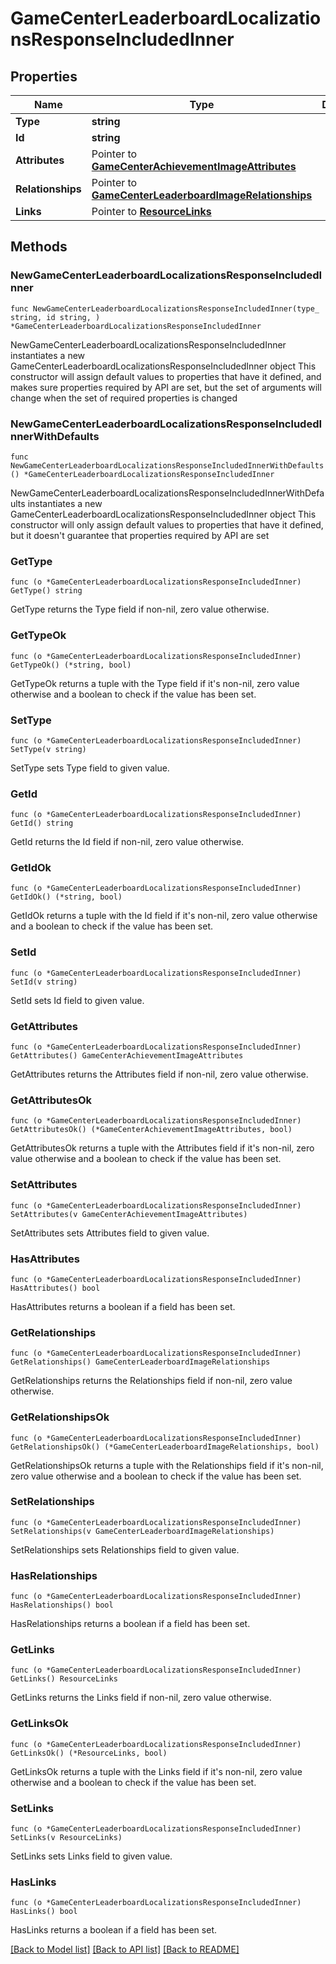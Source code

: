 # GameCenterLeaderboardLocalizationsResponseIncludedInner

## Properties

Name | Type | Description | Notes
------------ | ------------- | ------------- | -------------
**Type** | **string** |  | 
**Id** | **string** |  | 
**Attributes** | Pointer to [**GameCenterAchievementImageAttributes**](GameCenterAchievementImageAttributes.md) |  | [optional] 
**Relationships** | Pointer to [**GameCenterLeaderboardImageRelationships**](GameCenterLeaderboardImageRelationships.md) |  | [optional] 
**Links** | Pointer to [**ResourceLinks**](ResourceLinks.md) |  | [optional] 

## Methods

### NewGameCenterLeaderboardLocalizationsResponseIncludedInner

`func NewGameCenterLeaderboardLocalizationsResponseIncludedInner(type_ string, id string, ) *GameCenterLeaderboardLocalizationsResponseIncludedInner`

NewGameCenterLeaderboardLocalizationsResponseIncludedInner instantiates a new GameCenterLeaderboardLocalizationsResponseIncludedInner object
This constructor will assign default values to properties that have it defined,
and makes sure properties required by API are set, but the set of arguments
will change when the set of required properties is changed

### NewGameCenterLeaderboardLocalizationsResponseIncludedInnerWithDefaults

`func NewGameCenterLeaderboardLocalizationsResponseIncludedInnerWithDefaults() *GameCenterLeaderboardLocalizationsResponseIncludedInner`

NewGameCenterLeaderboardLocalizationsResponseIncludedInnerWithDefaults instantiates a new GameCenterLeaderboardLocalizationsResponseIncludedInner object
This constructor will only assign default values to properties that have it defined,
but it doesn't guarantee that properties required by API are set

### GetType

`func (o *GameCenterLeaderboardLocalizationsResponseIncludedInner) GetType() string`

GetType returns the Type field if non-nil, zero value otherwise.

### GetTypeOk

`func (o *GameCenterLeaderboardLocalizationsResponseIncludedInner) GetTypeOk() (*string, bool)`

GetTypeOk returns a tuple with the Type field if it's non-nil, zero value otherwise
and a boolean to check if the value has been set.

### SetType

`func (o *GameCenterLeaderboardLocalizationsResponseIncludedInner) SetType(v string)`

SetType sets Type field to given value.


### GetId

`func (o *GameCenterLeaderboardLocalizationsResponseIncludedInner) GetId() string`

GetId returns the Id field if non-nil, zero value otherwise.

### GetIdOk

`func (o *GameCenterLeaderboardLocalizationsResponseIncludedInner) GetIdOk() (*string, bool)`

GetIdOk returns a tuple with the Id field if it's non-nil, zero value otherwise
and a boolean to check if the value has been set.

### SetId

`func (o *GameCenterLeaderboardLocalizationsResponseIncludedInner) SetId(v string)`

SetId sets Id field to given value.


### GetAttributes

`func (o *GameCenterLeaderboardLocalizationsResponseIncludedInner) GetAttributes() GameCenterAchievementImageAttributes`

GetAttributes returns the Attributes field if non-nil, zero value otherwise.

### GetAttributesOk

`func (o *GameCenterLeaderboardLocalizationsResponseIncludedInner) GetAttributesOk() (*GameCenterAchievementImageAttributes, bool)`

GetAttributesOk returns a tuple with the Attributes field if it's non-nil, zero value otherwise
and a boolean to check if the value has been set.

### SetAttributes

`func (o *GameCenterLeaderboardLocalizationsResponseIncludedInner) SetAttributes(v GameCenterAchievementImageAttributes)`

SetAttributes sets Attributes field to given value.

### HasAttributes

`func (o *GameCenterLeaderboardLocalizationsResponseIncludedInner) HasAttributes() bool`

HasAttributes returns a boolean if a field has been set.

### GetRelationships

`func (o *GameCenterLeaderboardLocalizationsResponseIncludedInner) GetRelationships() GameCenterLeaderboardImageRelationships`

GetRelationships returns the Relationships field if non-nil, zero value otherwise.

### GetRelationshipsOk

`func (o *GameCenterLeaderboardLocalizationsResponseIncludedInner) GetRelationshipsOk() (*GameCenterLeaderboardImageRelationships, bool)`

GetRelationshipsOk returns a tuple with the Relationships field if it's non-nil, zero value otherwise
and a boolean to check if the value has been set.

### SetRelationships

`func (o *GameCenterLeaderboardLocalizationsResponseIncludedInner) SetRelationships(v GameCenterLeaderboardImageRelationships)`

SetRelationships sets Relationships field to given value.

### HasRelationships

`func (o *GameCenterLeaderboardLocalizationsResponseIncludedInner) HasRelationships() bool`

HasRelationships returns a boolean if a field has been set.

### GetLinks

`func (o *GameCenterLeaderboardLocalizationsResponseIncludedInner) GetLinks() ResourceLinks`

GetLinks returns the Links field if non-nil, zero value otherwise.

### GetLinksOk

`func (o *GameCenterLeaderboardLocalizationsResponseIncludedInner) GetLinksOk() (*ResourceLinks, bool)`

GetLinksOk returns a tuple with the Links field if it's non-nil, zero value otherwise
and a boolean to check if the value has been set.

### SetLinks

`func (o *GameCenterLeaderboardLocalizationsResponseIncludedInner) SetLinks(v ResourceLinks)`

SetLinks sets Links field to given value.

### HasLinks

`func (o *GameCenterLeaderboardLocalizationsResponseIncludedInner) HasLinks() bool`

HasLinks returns a boolean if a field has been set.


[[Back to Model list]](../README.md#documentation-for-models) [[Back to API list]](../README.md#documentation-for-api-endpoints) [[Back to README]](../README.md)


